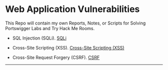 # Web Application Vulnerabilities

This Repo will contain my own Reports, Notes, or Scripts for Solving Portswigger Labs and Try Hack Me Rooms.

- SQL Injection (SQLi). [SQLi](./SQL%20Injection/README.md)

- Cross-Site Scripting (XSS). [Cross-Site Scripting (XSS)](<./Cross-Site%20Scripting%20(XSS)/README.md>)

- Cross-Site Request Forgery (CSRF). [CSRF](<./Cross-Site%20Request%20Forgery%20(CSRF)/README.md>)

---
